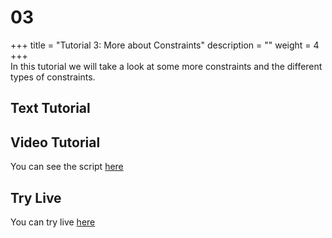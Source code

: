 # 03

+++ title = "Tutorial 3: More about Constraints" description = "" weight = 4 +++    
 In this tutorial we will take a look at some more constraints and the different types of constraints. 

## Text Tutorial

## Video Tutorial

You can see the script [here](https://github.com/hyounes4560/training-portal/tree/a5d651d741ffc8a7b4a33a10307dc2a430deef4a/intermine-training-portal/python-scripts/video03/README.md)

## Try Live

You can try live [here](https://mybinder.org/v2/gh/intermine/intermine-ws-python-docs/master?filepath=03-tutorial.ipynb)

